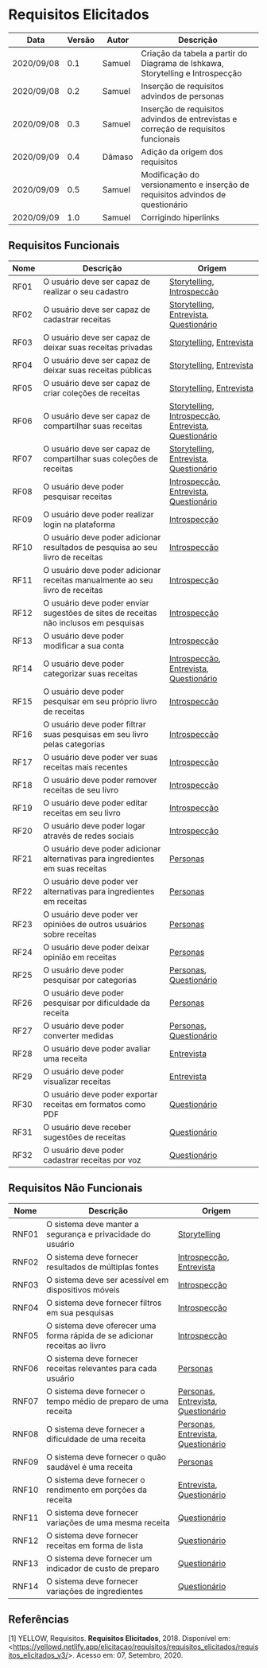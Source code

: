 # Requisitos Elicitados

| Data |Versão| Autor | Descrição |
| ---- | ---- | ----- | --------- |
| 2020/09/08 | 0.1 | Samuel | Criação da tabela a partir do Diagrama de Ishkawa, Storytelling e Introspecção |
| 2020/09/08 | 0.2 | Samuel | Inserção de requisitos advindos de personas |
| 2020/09/08 | 0.3 | Samuel | Inserção de requisitos advindos de entrevistas e correção de requisitos funcionais |
| 2020/09/09 | 0.4 | Dâmaso | Adição da origem dos requisitos |
| 2020/09/09 | 0.5 | Samuel | Modificação do versionamento e inserção de requisitos advindos de questionário |
| 2020/09/09 | 1.0 | Samuel | Corrigindo hiperlinks |


## Requisitos Funcionais

| Nome | Descrição | Origem |
| --- | ---------- | ------ |
| RF01 | O usuário deve ser capaz de realizar o seu cadastro | [Storytelling](02-requisitos/elicitacao/storytelling.md), [Introspecção](02-requisitos/elicitacao/introspeccao.md) |
| RF02 | O usuário deve ser capaz de cadastrar receitas | [Storytelling](02-requisitos/elicitacao/storytelling.md), [Entrevista](02-requisitos/elicitacao/entrevista.md), [Questionário](02-requisitos/elicitacao/questionario.md) |
| RF03 | O usuário deve ser capaz de deixar suas receitas privadas |[Storytelling](02-requisitos/elicitacao/storytelling.md), [Entrevista](02-requisitos/elicitacao/entrevista.md) |
| RF04 | O usuário deve ser capaz de deixar suas receitas públicas |[Storytelling](02-requisitos/elicitacao/storytelling.md), [Entrevista](02-requisitos/elicitacao/entrevista.md)|
| RF05 | O usuário deve ser capaz de criar coleções de receitas |[Storytelling](02-requisitos/elicitacao/storytelling.md), [Entrevista](02-requisitos/elicitacao/entrevista.md)|
| RF06 | O usuário deve ser capaz de compartilhar suas receitas |[Storytelling](02-requisitos/elicitacao/storytelling.md), [Introspecção](02-requisitos/elicitacao/introspeccao.md), [Entrevista](02-requisitos/elicitacao/entrevista.md), [Questionário](02-requisitos/elicitacao/questionario.md)|
| RF07 | O usuário deve ser capaz de compartilhar suas coleções de receitas | [Storytelling](02-requisitos/elicitacao/storytelling.md), [Entrevista](02-requisitos/elicitacao/entrevista.md), [Questionário](02-requisitos/elicitacao/questionario.md)|
| RF08 | O usuário deve poder pesquisar receitas | [Introspecção](02-requisitos/elicitacao/introspeccao.md), [Entrevista](02-requisitos/elicitacao/entrevista.md), [Questionário](02-requisitos/elicitacao/questionario.md)|
| RF09 | O usuário deve poder realizar login na plataforma | [Introspecção](02-requisitos/elicitacao/introspeccao.md) |
| RF10 | O usuário deve poder adicionar resultados de pesquisa ao seu livro de receitas | [Introspecção](02-requisitos/elicitacao/introspeccao.md) |
| RF11 | O usuário deve poder adicionar receitas manualmente ao seu livro de receitas |[Introspecção](02-requisitos/elicitacao/introspeccao.md)|
| RF12 | O usuário deve poder enviar sugestões de sites de receitas não inclusos em pesquisas |[Introspecção](02-requisitos/elicitacao/introspeccao.md)|
| RF13 | O usuário deve poder modificar a sua conta |[Introspecção](02-requisitos/elicitacao/introspeccao.md)|
| RF14 | O usuário deve poder categorizar suas receitas |[Introspecção](02-requisitos/elicitacao/introspeccao.md), [Entrevista](02-requisitos/elicitacao/entrevista.md), [Questionário](02-requisitos/elicitacao/questionario.md)|
| RF15 | O usuário deve poder pesquisar em seu próprio livro de receitas |[Introspecção](02-requisitos/elicitacao/introspeccao.md)|
| RF16 | O usuário deve poder filtrar suas pesquisas em seu livro pelas categorias |[Introspecção](02-requisitos/elicitacao/introspeccao.md)|
| RF17 | O usuário deve poder ver suas receitas mais recentes |[Introspecção](02-requisitos/elicitacao/introspeccao.md)|
| RF18 | O usuário deve poder remover receitas de seu livro |[Introspecção](02-requisitos/elicitacao/introspeccao.md)|
| RF19 | O usuário deve poder editar receitas em seu livro |[Introspecção](02-requisitos/elicitacao/introspeccao.md)|
| RF20 | O usuário deve poder logar através de redes sociais |[Introspecção](02-requisitos/elicitacao/introspeccao.md)|
| RF21 | O usuário deve poder adicionar alternativas para ingredientes em suas receitas |[Personas](personas.md)|
| RF22 | O usuário deve poder ver alternativas para ingredientes em receitas |[Personas](personas.md)|
| RF23 | O usuário deve poder ver opiniões de outros usuários sobre receitas |[Personas](personas.md)|
| RF24 | O usuário deve poder deixar opinião em receitas |[Personas](personas.md)|
| RF25 | O usuário deve poder pesquisar por categorias |[Personas](personas.md), [Questionário](02-requisitos/elicitacao/questionario.md)|
| RF26 | O usuário deve poder pesquisar por dificuldade da receita |[Personas](personas.md)|
| RF27 | O usuário deve poder converter medidas |[Personas](personas.md), [Questionário](02-requisitos/elicitacao/questionario.md)|
| RF28 | O usuário deve poder avaliar uma receita |[Entrevista](02-requisitos/elicitacao/entrevista.md)|
| RF29 | O usuário deve poder visualizar receitas |[Entrevista](02-requisitos/elicitacao/entrevista.md)|
| RF30 | O usuário deve poder exportar receitas em formatos como PDF |[Questionário](02-requisitos/elicitacao/questionario.md)|
| RF31 | O usuário deve receber sugestões de receitas |[Questionário](02-requisitos/elicitacao/questionario.md)|
| RF32 | O usuário deve poder cadastrar receitas por voz |[Questionário](02-requisitos/elicitacao/questionario.md)|


## Requisitos Não Funcionais
| Nome | Descrição |Origem|
| --- | ---------- |------|
| RNF01 | O sistema deve manter a segurança e privacidade do usuário |[Storytelling](02-requisitos/elicitacao/storytelling.md)|
| RNF02 | O sistema deve fornecer resultados de múltiplas fontes |[Introspecção](02-requisitos/elicitacao/introspeccao.md), [Entrevista](02-requisitos/elicitacao/entrevista.md)|
| RNF03 | O sistema deve ser acessível em dispositivos móveis |[Introspecção](02-requisitos/elicitacao/introspeccao.md)|
| RNF04 | O sistema deve fornecer filtros em sua pesquisas |[Introspecção](02-requisitos/elicitacao/introspeccao.md)|
| RNF05 | O sistema deve oferecer uma forma rápida de se adicionar receitas ao livro |[Introspecção](02-requisitos/elicitacao/introspeccao.md)|
| RNF06 | O sistema deve fornecer receitas relevantes para cada usuário |[Personas](personas.md)|
| RNF07 | O sistema deve fornecer o tempo médio de preparo de uma receita |[Personas](personas.md), [Entrevista](02-requisitos/elicitacao/entrevista.md), [Questionário](02-requisitos/elicitacao/questionario.md)|
| RNF08 | O sistema deve fornecer a dificuldade de uma receita |[Personas](personas.md), [Entrevista](02-requisitos/elicitacao/entrevista.md), [Questionário](02-requisitos/elicitacao/questionario.md)|
| RNF09 | O sistema deve fornecer o quão saudável é uma receita |[Personas](personas.md)|
| RNF10 | O sistema deve fornecer o rendimento em porções da receita |[Entrevista](02-requisitos/elicitacao/entrevista.md), [Questionário](02-requisitos/elicitacao/questionario.md)|
| RNF11 | O sistema deve fornecer variações de uma mesma receita |[Questionário](02-requisitos/elicitacao/questionario.md)|
| RNF12 | O sistema deve fornecer receitas em forma de lista |[Questionário](02-requisitos/elicitacao/questionario.md)|
| RNF13 | O sistema deve fornecer um indicador de custo de preparo |[Questionário](02-requisitos/elicitacao/questionario.md)|
| RNF14 | O sistema deve fornecer variações de ingredientes |[Questionário](02-requisitos/elicitacao/questionario.md)|

## Referências

[1] YELLOW, Requisitos. **Requisitos Elicitados**, 2018. Disponível em: <<https://yellowd.netlify.app/elicitacao/requisitos/requisitos_elicitados/requisitos_elicitados_v3/>>. Acesso em: 07, Setembro, 2020.
